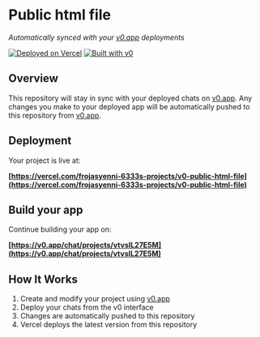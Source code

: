 # Public html file

*Automatically synced with your [v0.app](https://v0.app) deployments*

[![Deployed on Vercel](https://img.shields.io/badge/Deployed%20on-Vercel-black?style=for-the-badge&logo=vercel)](https://vercel.com/frojasyenni-6333s-projects/v0-public-html-file)
[![Built with v0](https://img.shields.io/badge/Built%20with-v0.app-black?style=for-the-badge)](https://v0.app/chat/projects/vtvsIL27E5M)

## Overview

This repository will stay in sync with your deployed chats on [v0.app](https://v0.app).
Any changes you make to your deployed app will be automatically pushed to this repository from [v0.app](https://v0.app).

## Deployment

Your project is live at:

**[https://vercel.com/frojasyenni-6333s-projects/v0-public-html-file](https://vercel.com/frojasyenni-6333s-projects/v0-public-html-file)**

## Build your app

Continue building your app on:

**[https://v0.app/chat/projects/vtvsIL27E5M](https://v0.app/chat/projects/vtvsIL27E5M)**

## How It Works

1. Create and modify your project using [v0.app](https://v0.app)
2. Deploy your chats from the v0 interface
3. Changes are automatically pushed to this repository
4. Vercel deploys the latest version from this repository